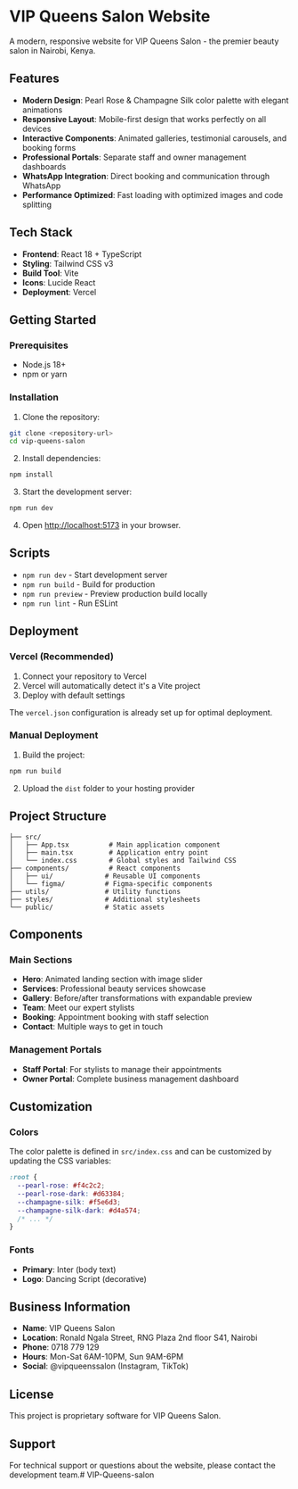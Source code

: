 # VIP Queens Salon Website

A modern, responsive website for VIP Queens Salon - the premier beauty salon in Nairobi, Kenya.

## Features

- **Modern Design**: Pearl Rose & Champagne Silk color palette with elegant animations
- **Responsive Layout**: Mobile-first design that works perfectly on all devices
- **Interactive Components**: Animated galleries, testimonial carousels, and booking forms
- **Professional Portals**: Separate staff and owner management dashboards
- **WhatsApp Integration**: Direct booking and communication through WhatsApp
- **Performance Optimized**: Fast loading with optimized images and code splitting

## Tech Stack

- **Frontend**: React 18 + TypeScript
- **Styling**: Tailwind CSS v3
- **Build Tool**: Vite
- **Icons**: Lucide React
- **Deployment**: Vercel

## Getting Started

### Prerequisites

- Node.js 18+ 
- npm or yarn

### Installation

1. Clone the repository:
```bash
git clone <repository-url>
cd vip-queens-salon
```

2. Install dependencies:
```bash
npm install
```

3. Start the development server:
```bash
npm run dev
```

4. Open [http://localhost:5173](http://localhost:5173) in your browser.

## Scripts

- `npm run dev` - Start development server
- `npm run build` - Build for production
- `npm run preview` - Preview production build locally
- `npm run lint` - Run ESLint

## Deployment

### Vercel (Recommended)

1. Connect your repository to Vercel
2. Vercel will automatically detect it's a Vite project
3. Deploy with default settings

The `vercel.json` configuration is already set up for optimal deployment.

### Manual Deployment

1. Build the project:
```bash
npm run build
```

2. Upload the `dist` folder to your hosting provider

## Project Structure

```
├── src/
│   ├── App.tsx          # Main application component
│   ├── main.tsx         # Application entry point
│   └── index.css        # Global styles and Tailwind CSS
├── components/          # React components
│   ├── ui/             # Reusable UI components
│   └── figma/          # Figma-specific components
├── utils/              # Utility functions
├── styles/             # Additional stylesheets
└── public/             # Static assets
```

## Components

### Main Sections
- **Hero**: Animated landing section with image slider
- **Services**: Professional beauty services showcase
- **Gallery**: Before/after transformations with expandable preview
- **Team**: Meet our expert stylists
- **Booking**: Appointment booking with staff selection
- **Contact**: Multiple ways to get in touch

### Management Portals
- **Staff Portal**: For stylists to manage their appointments
- **Owner Portal**: Complete business management dashboard

## Customization

### Colors
The color palette is defined in `src/index.css` and can be customized by updating the CSS variables:

```css
:root {
  --pearl-rose: #f4c2c2;
  --pearl-rose-dark: #d63384;
  --champagne-silk: #f5e6d3;
  --champagne-silk-dark: #d4a574;
  /* ... */
}
```

### Fonts
- **Primary**: Inter (body text)
- **Logo**: Dancing Script (decorative)

## Business Information

- **Name**: VIP Queens Salon
- **Location**: Ronald Ngala Street, RNG Plaza 2nd floor S41, Nairobi
- **Phone**: 0718 779 129
- **Hours**: Mon-Sat 6AM-10PM, Sun 9AM-6PM
- **Social**: @vipqueenssalon (Instagram, TikTok)

## License

This project is proprietary software for VIP Queens Salon.

## Support

For technical support or questions about the website, please contact the development team.#   V I P - Q u e e n s - s a l o n  
 